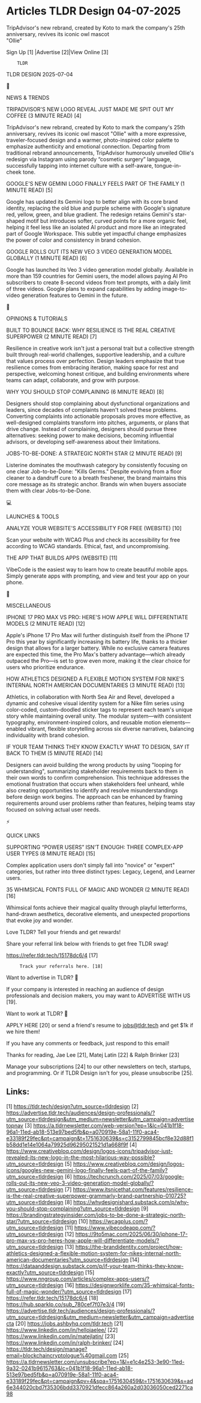 # Articles TLDR Design 04-07-2025

TripAdvisor's new rebrand, created by Koto to mark the company's 25th
anniversary, revives its iconic owl mascot
"Ollie" ‌ ‌ ‌ ‌ ‌ ‌ ‌ ‌ ‌ ‌ ‌ ‌ ‌ ‌ ‌ ‌ ‌ ‌ ‌ ‌ ‌ ‌ ‌ ‌ ‌ ‌  ‌ ‌ ‌ ‌ ‌ ‌ ‌ ‌ ‌ ‌ ‌ ‌ ‌ ‌ ‌ ‌ ‌ ‌ ‌ ‌ ‌ ‌ ‌ ‌ ‌ ‌ 


 Sign Up [1] |Advertise [2]|View Online [3] 

		TLDR 

TLDR DESIGN 2025-07-04

📱 

NEWS & TRENDS

 TRIPADVISOR'S NEW LOGO REVEAL JUST MADE ME SPIT OUT MY COFFEE (3
MINUTE READ) [4] 

 TripAdvisor's new rebrand, created by Koto to mark the company's 25th
anniversary, revives its iconic owl mascot "Ollie" with a more
expressive, traveler-focused design and a warmer, photo-inspired color
palette to emphasize authenticity and emotional connection. Departing
from traditional rebrand announcements, TripAdvisor humorously
unveiled Ollie's redesign via Instagram using parody “cosmetic
surgery” language, successfully tapping into internet culture with a
self-aware, tongue-in-cheek tone. 

 GOOGLE'S NEW GEMINI LOGO FINALLY FEELS PART OF THE FAMILY (1 MINUTE
READ) [5] 

 Google has updated its Gemini logo to better align with its core
brand identity, replacing the old blue and purple scheme with Google's
signature red, yellow, green, and blue gradient. The redesign retains
Gemini's star-shaped motif but introduces softer, curved points for a
more organic feel, helping it feel less like an isolated AI product
and more like an integrated part of Google Workspace. This subtle yet
impactful change emphasizes the power of color and consistency in
brand cohesion. 

 GOOGLE ROLLS OUT ITS NEW VEO 3 VIDEO GENERATION MODEL GLOBALLY (1
MINUTE READ) [6] 

 Google has launched its Veo 3 video generation model globally.
Available in more than 159 countries for Gemini users, the model
allows paying AI Pro subscribers to create 8-second videos from text
prompts, with a daily limit of three videos. Google plans to expand
capabilities by adding image-to-video generation features to Gemini in
the future. 

🚀 

OPINIONS & TUTORIALS

 BUILT TO BOUNCE BACK: WHY RESILIENCE IS THE REAL CREATIVE SUPERPOWER
(2 MINUTE READ) [7] 

 Resilience in creative work isn't just a personal trait but a
collective strength built through real-world challenges, supportive
leadership, and a culture that values process over perfection. Design
leaders emphasize that true resilience comes from embracing iteration,
making space for rest and perspective, welcoming honest critique, and
building environments where teams can adapt, collaborate, and grow
with purpose. 

 WHY YOU SHOULD STOP COMPLAINING (6 MINUTE READ) [8] 

 Designers should stop complaining about dysfunctional organizations
and leaders, since decades of complaints haven't solved these
problems. Converting complaints into actionable proposals proves more
effective, as well-designed complaints transform into pitches,
arguments, or plans that drive change. Instead of complaining,
designers should pursue three alternatives: seeking power to make
decisions, becoming influential advisors, or developing self-awareness
about their limitations. 

 JOBS-TO-BE-DONE: A STRATEGIC NORTH STAR (2 MINUTE READ) [9] 

 Listerine dominates the mouthwash category by consistently focusing
on one clear Job-to-be-Done: "Kills Germs." Despite evolving from a
floor cleaner to a dandruff cure to a breath freshener, the brand
maintains this core message as its strategic anchor. Brands win when
buyers associate them with clear Jobs-to-be-Done. 

💻 

LAUNCHES & TOOLS

 ANALYZE YOUR WEBSITE'S ACCESSIBILITY FOR FREE (WEBSITE) [10] 

 Scan your website with WCAG Plus and check its accessibility for free
according to WCAG standards. Ethical, fast, and uncompromising. 

 THE APP THAT BUILDS APPS (WEBSITE) [11] 

 VibeCode is the easiest way to learn how to create beautiful mobile
apps. Simply generate apps with prompting, and view and test your app
on your phone. 

🎁 

MISCELLANEOUS

 IPHONE 17 PRO MAX VS PRO: HERE'S HOW APPLE WILL DIFFERENTIATE MODELS
(2 MINUTE READ) [12] 

 Apple's iPhone 17 Pro Max will further distinguish itself from the
iPhone 17 Pro this year by significantly increasing its battery life,
thanks to a thicker design that allows for a larger battery. While no
exclusive camera features are expected this time, the Pro Max's
battery advantage—which already outpaced the Pro—is set to grow
even more, making it the clear choice for users who prioritize
endurance. 

 HOW ATHLETICS DESIGNED A FLEXIBLE MOTION SYSTEM FOR NIKE'S INTERNAL
NORTH AMERICAN DOCUMENTARIES (3 MINUTE READ) [13] 

 Athletics, in collaboration with North Sea Air and Revel, developed a
dynamic and cohesive visual identity system for a Nike film series
using color-coded, custom-doodled sticker tags to represent each
team's unique story while maintaining overall unity. The modular
system—with consistent typography, environment-inspired colors, and
reusable motion elements—enabled vibrant, flexible storytelling
across six diverse narratives, balancing individuality with brand
cohesion. 

 IF YOUR TEAM THINKS THEY KNOW EXACTLY WHAT TO DESIGN, SAY IT BACK TO
THEM (5 MINUTE READ) [14] 

 Designers can avoid building the wrong products by using "looping for
understanding", summarizing stakeholder requirements back to them in
their own words to confirm comprehension. This technique addresses the
emotional frustration that occurs when stakeholders feel unheard,
while also creating opportunities to identify and resolve
misunderstandings before design work begins. The approach can be
enhanced by framing requirements around user problems rather than
features, helping teams stay focused on solving actual user needs. 

⚡ 

QUICK LINKS

 SUPPORTING “POWER USERS” ISN'T ENOUGH: THREE COMPLEX-APP USER
TYPES (8 MINUTE READ) [15] 

 Complex application users don't simply fall into "novice" or "expert"
categories, but rather into three distinct types: Legacy, Legend, and
Learner users. 

 35 WHIMSICAL FONTS FULL OF MAGIC AND WONDER (2 MINUTE READ) [16] 

 Whimsical fonts achieve their magical quality through playful
letterforms, hand-drawn aesthetics, decorative elements, and
unexpected proportions that evoke joy and wonder. 

Love TLDR? Tell your friends and get rewards!

 Share your referral link below with friends to get free TLDR swag! 

 https://refer.tldr.tech/15178dc6/4 [17] 

		 Track your referrals here. [18] 

Want to advertise in TLDR? 📰

 If your company is interested in reaching an audience of design
professionals and decision makers, you may want to ADVERTISE WITH US
[19]. 

Want to work at TLDR? 💼

 APPLY HERE [20] or send a friend's resume to jobs@tldr.tech and get
$1k if we hire them! 

 If you have any comments or feedback, just respond to this email! 

Thanks for reading, 
Jae Lee [21], Matej Latin [22] & Ralph Brinker [23] 

 Manage your subscriptions [24] to our other newsletters on tech,
startups, and programming. Or if TLDR Design isn't for you, please
unsubscribe [25]. 

 

Links:
------
[1] https://tldr.tech/design?utm_source=tldrdesign
[2] https://advertise.tldr.tech/audiences/design-professionals/?utm_source=tldrdesign&utm_medium=newsletter&utm_campaign=advertisetopnav
[3] https://a.tldrnewsletter.com/web-version?ep=1&lc=041b1f18-96a1-11ed-ab18-513e97bed5fb&p=a070919e-58a1-11f0-aca4-e33189f29fec&pt=campaign&t=1751630639&s=c3152799845bcf8e32d88f1b58dd1e14e1064a79925d96295021521d1a668f9f
[4] https://www.creativebloq.com/design/logos-icons/tripadvisor-just-revealed-its-new-logo-in-the-most-hilarious-way-possible?utm_source=tldrdesign
[5] https://www.creativebloq.com/design/logos-icons/googles-new-gemini-logo-finally-feels-part-of-the-family?utm_source=tldrdesign
[6] https://techcrunch.com/2025/07/03/google-rolls-out-its-new-veo-3-video-generation-model-globally/?utm_source=tldrdesign
[7] https://www.itsnicethat.com/features/resilience-is-the-real-creative-superpower-grammarly-brand-partnership-010725?utm_source=tldrdesign
[8] https://whydesignishard.substack.com/p/why-you-should-stop-complaining?utm_source=tldrdesign
[9] https://brandingstrategyinsider.com/jobs-to-be-done-a-strategic-north-star/?utm_source=tldrdesign
[10] https://wcagplus.com/?utm_source=tldrdesign
[11] https://www.vibecodeapp.com/?utm_source=tldrdesign
[12] https://9to5mac.com/2025/06/30/iphone-17-pro-max-vs-pro-heres-how-apple-will-differentiate-models/?utm_source=tldrdesign
[13] https://the-brandidentity.com/project/how-athletics-designed-a-flexible-motion-system-for-nikes-internal-north-american-documentaries?utm_source=tldrdesign
[14] https://dataanddesign.substack.com/p/if-your-team-thinks-they-know-exactly?utm_source=tldrdesign
[15] https://www.nngroup.com/articles/complex-apps-users/?utm_source=tldrdesign
[16] https://designworklife.com/35-whimsical-fonts-full-of-magic-wonder/?utm_source=tldrdesign
[17] https://refer.tldr.tech/15178dc6/4
[18] https://hub.sparklp.co/sub_780cef7f07e3/4
[19] https://advertise.tldr.tech/audiences/design-professionals/?utm_source=tldrdesign&utm_medium=newsletter&utm_campaign=advertisecta
[20] https://jobs.ashbyhq.com/tldr.tech
[21] https://www.linkedin.com/in/hellojaelee/
[22] https://www.linkedin.com/in/matejlatin/
[23] https://www.linkedin.com/in/ralph-brinker/
[24] https://tldr.tech/design/manage?email=blockchaincryptologue%40gmail.com
[25] https://a.tldrnewsletter.com/unsubscribe?ep=1&l=e1c4e253-3e90-11ed-9a32-0241b9615763&lc=041b1f18-96a1-11ed-ab18-513e97bed5fb&p=a070919e-58a1-11f0-aca4-e33189f29fec&pt=campaign&pv=4&spa=1751630459&t=1751630639&s=ad6e344020cbd7f35306bdd3370921dfecc864a260a2d03036050ced2271ca98